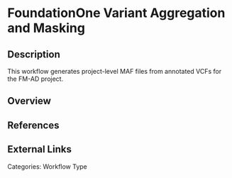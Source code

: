# FoundationOne Variant Aggregation and Masking #

## Description ##
This workflow generates project-level MAF files from annotated VCFs for the FM-AD project.

## Overview ##

## References ##

## External Links ##

Categories: Workflow Type
